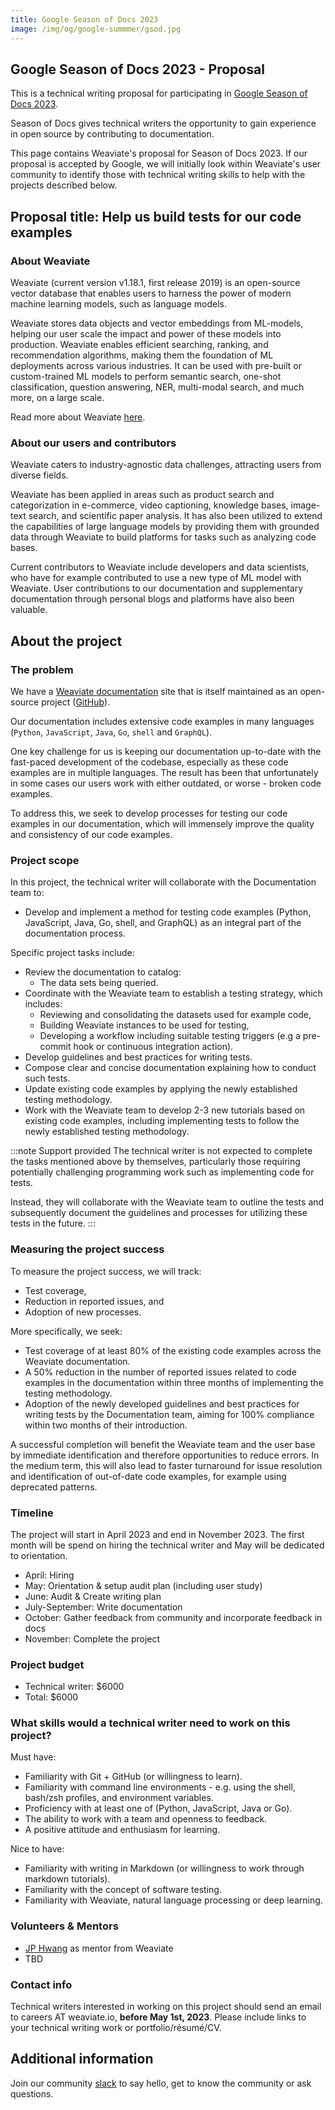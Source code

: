 ```yaml
---
title: Google Season of Docs 2023
image: /img/og/google-summmer/gsod.jpg
---
```


## Google Season of Docs 2023 - Proposal

This is a technical writing proposal for participating in [Google Season of Docs 2023](https://developers.google.com/season-of-docs).

Season of Docs gives technical writers the opportunity to gain experience in open source by contributing to documentation.

This page contains Weaviate's proposal for Season of Docs 2023. If our proposal is accepted by Google, we will initially look within Weaviate's user community to identify those with technical writing skills to help with the projects described below.

## Proposal title: Help us build tests for our code examples

### About Weaviate
Weaviate (current version v1.18.1, first release 2019) is an open-source vector database that enables users to harness the power of modern machine learning models, such as language models.

Weaviate stores data objects and vector embeddings from ML-models, helping our user scale the impact and power of these models into production. Weaviate enables efficient searching, ranking, and recommendation algorithms, making them the foundation of ML deployments across various industries. It can be used with pre-built or custom-trained ML models to perform semantic search, one-shot classification, question answering, NER, multi-modal search, and much more, on a large scale.

Read more about Weaviate [here](https://docs.weaviate.io/weaviate/).

### About our users and contributors
Weaviate caters to industry-agnostic data challenges, attracting users from diverse fields.

Weaviate has been applied in areas such as product search and categorization in e-commerce, video captioning, knowledge bases, image-text search, and scientific paper analysis. It has also been utilized to extend the capabilities of large language models by providing them with grounded data through Weaviate to build platforms for tasks such as analyzing code bases.

Current contributors to Weaviate include developers and data scientists, who have for example contributed to use a new type of ML model with Weaviate. User contributions to our documentation and supplementary documentation through personal blogs and platforms have also been valuable.

## About the project

### The problem

We have a [Weaviate documentation](https://docs.weaviate.io/weaviate/) site that is itself maintained as an open-source project ([GitHub](https://github.com/weaviate/weaviate-io)).

Our documentation includes extensive code examples in many languages (`Python`, `JavaScript`, `Java`, `Go`, `shell` and `GraphQL`).

One key challenge for us is keeping our documentation up-to-date with the fast-paced development of the codebase, especially as these code examples are in multiple languages. The result has been that unfortunately in some cases our users work with either outdated, or worse - broken code examples.

To address this, we seek to develop processes for testing our code examples in our documentation, which will immensely improve the quality and consistency of our code examples.

### Project scope

In this project, the technical writer will collaborate with the Documentation team to:

* Develop and implement a method for testing code examples (Python, JavaScript, Java, Go, shell, and GraphQL) as an integral part of the documentation process.

Specific project tasks include:

* Review the documentation to catalog:
    * The data sets being queried.
* Coordinate with the Weaviate team to establish a testing strategy, which includes:
    * Reviewing and consolidating the datasets used for example code,
    * Building Weaviate instances to be used for testing,
    * Developing a workflow including suitable testing triggers (e.g a pre-commit hook or continuous integration action).
* Develop guidelines and best practices for writing tests.
* Compose clear and concise documentation explaining how to conduct such tests.
* Update existing code examples by applying the newly established testing methodology.
* Work with the Weaviate team to develop 2-3 new tutorials based on existing code examples, including implementing tests to follow the newly established testing methodology.
<!-- * Nice to have: linters/formatters for all language running automatically -->

:::note Support provided
The technical writer is not expected to complete the tasks mentioned above by themselves, particularly those requiring potentially challenging programming work such as implementing code for tests.

Instead, they will collaborate with the Weaviate team to outline the tests and subsequently document the guidelines and processes for utilizing these tests in the future.
:::

### Measuring the project success

To measure the project success, we will track:
* Test coverage,
* Reduction in reported issues, and
* Adoption of new processes.

More specifically, we seek:
* Test coverage of at least 80% of the existing code examples across the Weaviate documentation.
* A 50% reduction in the number of reported issues related to code examples in the documentation within three months of implementing the testing methodology.
* Adoption of the newly developed guidelines and best practices for writing tests by the Documentation team, aiming for 100% compliance within two months of their introduction.

A successful completion will benefit the Weaviate team and the user base by immediate identification and therefore opportunities to reduce errors. In the medium term, this will also lead to faster turnaround for issue resolution and identification of out-of-date code examples, for example using deprecated patterns.

### Timeline

The project will start in April 2023 and end in November 2023. The first month will be spend on hiring the technical writer and May will be dedicated to orientation.

* April: Hiring
* May: Orientation & setup audit plan (including user study)
* June: Audit & Create writing plan
* July-September: Write documentation
* October: Gather feedback from community and incorporate feedback in docs
* November: Complete the project

### Project budget

* Technical writer: $6000
* Total: $6000

### What skills would a technical writer need to work on this project?

Must have:
* Familiarity with Git + GitHub (or willingness to learn).
* Familiarity with command line environments - e.g. using the shell, bash/zsh profiles, and environment variables.
* Proficiency with at least one of (Python, JavaScript, Java or Go).
* The ability to work with a team and openness to feedback.
* A positive attitude and enthusiasm for learning.

Nice to have:
* Familiarity with writing in Markdown (or willingness to work through markdown tutorials).
* Familiarity with the concept of software testing.
* Familiarity with Weaviate, natural language processing or deep learning.

### Volunteers & Mentors

* [JP Hwang](https://www.linkedin.com/in/jp-hwang/) as mentor from Weaviate
* TBD

### Contact info

Technical writers interested in working on this project should send an email to careers AT weaviate.io, **before May 1st, 2023**. Please include links to your technical writing work or portfolio/résumé/CV.

## Additional information

Join our community [slack](https://weaviate.io/slack) to say hello, get to know the community or ask questions.
